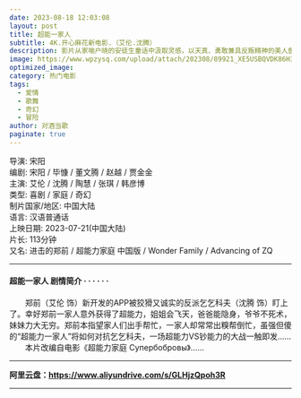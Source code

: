 ```yaml
---
date: 2023-08-18 12:03:08
layout: post
title: 超能一家人
subtitle: 4K.开心麻花新电影.（艾伦.沈腾）
description: 影片从家喻户晓的安徒生童话中汲取灵感，以天真、勇敢兼具反叛精神的美人鱼爱丽儿为主角。渴望探索大海以外世界的她爱上了人类王子亚历克...
image: https://www.wpzysq.com/upload/attach/202308/89921_XE5USBQVDK86H3F._webp
optimized_image: 
category: 热门电影
tags:
  - 爱情
  - 歌舞
  - 奇幻
  - 冒险
author: 对酒当歌
paginate: true
---
```


导演: 宋阳  
编剧: 宋阳 / 毕慷 / 董文腾 / 赵越 / 贾金金  
主演: 艾伦 / 沈腾 / 陶慧 / 张琪 / 韩彦博  
类型: 喜剧 / 家庭 / 奇幻  
制片国家/地区: 中国大陆  
语言: 汉语普通话  
上映日期: 2023-07-21(中国大陆)  
片长: 113分钟  
又名: 进击的郑前 / 超能力家庭 中国版 / Wonder Family / Advancing of ZQ  

---

#### 超能一家人  剧情简介 · · · · · ·
　　郑前（艾伦 饰）新开发的APP被狡猾又诚实的反派乞乞科夫（沈腾 饰）盯上了。幸好郑前一家人意外获得了超能力，姐姐会飞天，爸爸能隐身，爷爷不死术，妹妹力大无穷。郑前本指望家人们出手帮忙，一家人却常常出糗帮倒忙，虽强但傻的“超能力一家人”将如何对抗乞乞科夫，一场超能力VS钞能力的大战一触即发……
　　本片改编自电影《超能力家庭 Супербобровы》……

---

**阿里云盘：<https://www.aliyundrive.com/s/GLHjzQpoh3R>**

---
